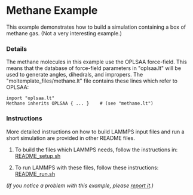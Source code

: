 Methane Example
===================
This example demonstrates how to build a simulation containing a box of methane gas.  (Not a very interesting example.)

### Details 

The methane molecules in this example use the OPLSAA force-field.
This means that the database of force-field parameters in "oplsaa.lt"
will be used to generate angles, dihedrals, and impropers.
The "moltemplate_files/methane.lt" file
contains these lines which refer to OPLSAA:

```
import "oplsaa.lt"
Methane inherits OPLSAA { ... }    # (see "methane.lt")
```


### Instructions

More detailed instructions on how to build LAMMPS input files and
run a short simulation are provided in other README files.

1) To build the files which LAMMPS needs, follow the instructions in:
[README_setup.sh](README_setup.sh)

2) To run LAMMPS with these files, follow these instructions:
[README_run.sh](README_run.sh)

*(If you notice a problem with this example, please [report it](../README.md).)*
